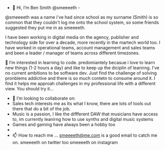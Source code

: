 - 👋 Hi, I’m Ben Smith @smeeeeth -

@smeeeeth was a name i've had since school as my surname (Smith) is so common that they couldn't log me onto the school system, so some friends suggested they put me in as smeeeeth.

I have been working in digital media on the agency, publisher and technology side for over a decade, more recently in the martech world too. I have worked in operational teams, account management and sales teams and been a leader / manager of teams across different timezones. 

👀 I’m interested in learning to code. predomiantely becasue i love to learn new things (1-2 hours a day) and like to keep up the diciplin of leanirng. I've no current ambitions to be software dev. Just find the challenge of solving pronblems addictive and there is so much contetn to consume around it. I find it helps me approah challenges in my professional life with a different view. You should try it...

- 💞️ I’m looking to collaborate on:
- Sales tech interests me as Its what I know, there are lots of tools out there that do a bit of the job. 
- Music is a passion, I like the diffferent DAW that musicians have access to, im currently leanirng how to use synths and digital music systems
- Games and gaming have always been a hobby too
- 
- 📫 How to reach me ...
smeeeeth@me.com is a good email to catch me on.
smeeeeth on twitter too
smeeeeth on instagram 

